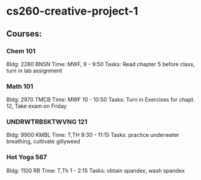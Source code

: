 # cs260-creative-project-1

## Courses:
### Chem 101
Bldg: 2280 BNSN 
Time: MWF, 9 - 9:50 
Tasks: Read chapter 5 before class, turn in lab assignment 
### Math 101
Bldg: 2970 TMCB 
Time: MWF 10 - 10:50 
Tasks: Turn in Exercises for chapt. 12, Take exam on Friday
### UNDRWTRBSKTWVNG 121
Bldg: 9900 KMBL 
Time: T,TH 9:30 - 11:15 
Tasks: practice underwater breathing, cultivate gillyweed
### Hot Yoga 567
Bldg: 1100 RB 
Time: T,Th 1 - 2:15 
Tasks: obtain spandex, wash spandex
